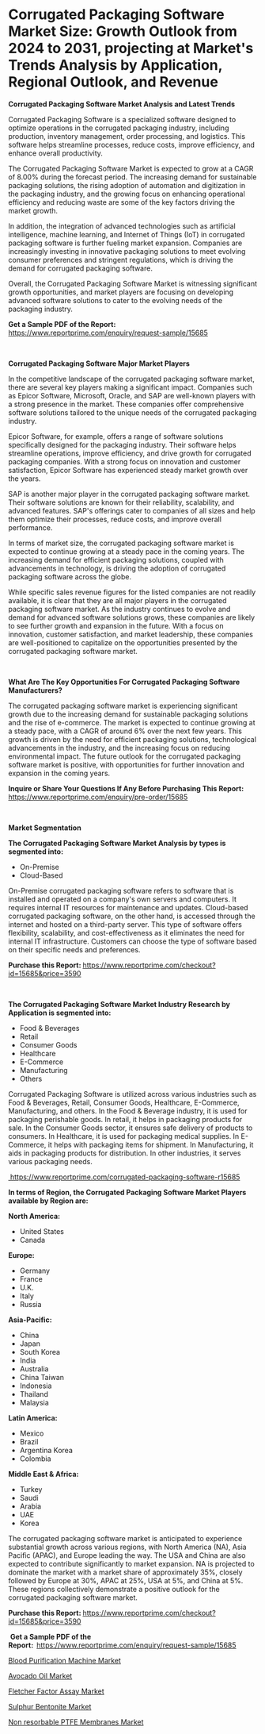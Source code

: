 <p><h1>Corrugated Packaging Software Market Size: Growth Outlook from 2024 to 2031, projecting at Market's Trends Analysis by Application, Regional Outlook, and Revenue</h1></p><p><strong>Corrugated Packaging Software Market Analysis and Latest Trends</strong></p>
<p><p>Corrugated Packaging Software is a specialized software designed to optimize operations in the corrugated packaging industry, including production, inventory management, order processing, and logistics. This software helps streamline processes, reduce costs, improve efficiency, and enhance overall productivity.</p><p>The Corrugated Packaging Software Market is expected to grow at a CAGR of 8.00% during the forecast period. The increasing demand for sustainable packaging solutions, the rising adoption of automation and digitization in the packaging industry, and the growing focus on enhancing operational efficiency and reducing waste are some of the key factors driving the market growth.</p><p>In addition, the integration of advanced technologies such as artificial intelligence, machine learning, and Internet of Things (IoT) in corrugated packaging software is further fueling market expansion. Companies are increasingly investing in innovative packaging solutions to meet evolving consumer preferences and stringent regulations, which is driving the demand for corrugated packaging software.</p><p>Overall, the Corrugated Packaging Software Market is witnessing significant growth opportunities, and market players are focusing on developing advanced software solutions to cater to the evolving needs of the packaging industry.</p></p>
<p><strong>Get a Sample PDF of the Report:&nbsp;</strong> <a href="https://www.reportprime.com/enquiry/request-sample/15685">https://www.reportprime.com/enquiry/request-sample/15685</a></p>
<p>&nbsp;</p>
<p><strong>Corrugated Packaging Software Major Market Players</strong></p>
<p><p>In the competitive landscape of the corrugated packaging software market, there are several key players making a significant impact. Companies such as Epicor Software, Microsoft, Oracle, and SAP are well-known players with a strong presence in the market. These companies offer comprehensive software solutions tailored to the unique needs of the corrugated packaging industry.</p><p>Epicor Software, for example, offers a range of software solutions specifically designed for the packaging industry. Their software helps streamline operations, improve efficiency, and drive growth for corrugated packaging companies. With a strong focus on innovation and customer satisfaction, Epicor Software has experienced steady market growth over the years.</p><p>SAP is another major player in the corrugated packaging software market. Their software solutions are known for their reliability, scalability, and advanced features. SAP's offerings cater to companies of all sizes and help them optimize their processes, reduce costs, and improve overall performance.</p><p>In terms of market size, the corrugated packaging software market is expected to continue growing at a steady pace in the coming years. The increasing demand for efficient packaging solutions, coupled with advancements in technology, is driving the adoption of corrugated packaging software across the globe.</p><p>While specific sales revenue figures for the listed companies are not readily available, it is clear that they are all major players in the corrugated packaging software market. As the industry continues to evolve and demand for advanced software solutions grows, these companies are likely to see further growth and expansion in the future. With a focus on innovation, customer satisfaction, and market leadership, these companies are well-positioned to capitalize on the opportunities presented by the corrugated packaging software market.</p></p>
<p>&nbsp;</p>
<p><strong>What Are The Key Opportunities For Corrugated Packaging Software Manufacturers?</strong></p>
<p><p>The corrugated packaging software market is experiencing significant growth due to the increasing demand for sustainable packaging solutions and the rise of e-commerce. The market is expected to continue growing at a steady pace, with a CAGR of around 6% over the next few years. This growth is driven by the need for efficient packaging solutions, technological advancements in the industry, and the increasing focus on reducing environmental impact. The future outlook for the corrugated packaging software market is positive, with opportunities for further innovation and expansion in the coming years.</p></p>
<p><strong>Inquire or Share Your Questions If Any Before Purchasing This Report:</strong> <a href="https://www.reportprime.com/enquiry/pre-order/15685">https://www.reportprime.com/enquiry/pre-order/15685</a></p>
<p>&nbsp;</p>
<p><strong>Market Segmentation</strong></p>
<p><strong>The Corrugated Packaging Software Market Analysis by types is segmented into:</strong></p>
<p><ul><li>On-Premise</li><li>Cloud-Based</li></ul></p>
<p><p>On-Premise corrugated packaging software refers to software that is installed and operated on a company's own servers and computers. It requires internal IT resources for maintenance and updates. Cloud-based corrugated packaging software, on the other hand, is accessed through the internet and hosted on a third-party server. This type of software offers flexibility, scalability, and cost-effectiveness as it eliminates the need for internal IT infrastructure. Customers can choose the type of software based on their specific needs and preferences.</p></p>
<p><strong>Purchase this Report:&nbsp;</strong><a href="https://www.reportprime.com/checkout?id=15685&price=3590">https://www.reportprime.com/checkout?id=15685&price=3590</a></p>
<p>&nbsp;</p>
<p><strong>The Corrugated Packaging Software Market Industry Research by Application is segmented into:</strong></p>
<p><ul><li>Food & Beverages</li><li>Retail</li><li>Consumer Goods</li><li>Healthcare</li><li>E-Commerce</li><li>Manufacturing</li><li>Others</li></ul></p>
<p><p>Corrugated Packaging Software is utilized across various industries such as Food & Beverages, Retail, Consumer Goods, Healthcare, E-Commerce, Manufacturing, and others. In the Food & Beverage industry, it is used for packaging perishable goods. In retail, it helps in packaging products for sale. In the Consumer Goods sector, it ensures safe delivery of products to consumers. In Healthcare, it is used for packaging medical supplies. In E-Commerce, it helps with packaging items for shipment. In Manufacturing, it aids in packaging products for distribution. In other industries, it serves various packaging needs.</p></p>
<p><a href="https://www.reportprime.com/corrugated-packaging-software-r15685">&nbsp;https://www.reportprime.com/corrugated-packaging-software-r15685</a></p>
<p><strong>In terms of Region, the Corrugated Packaging Software Market Players available by Region are:</strong></p>
<p>
    <p> <strong> North America: </strong>
        <ul>
            <li>United States</li>
            <li>Canada</li>
        </ul>
        </p> 
    <p> <strong> Europe: </strong>
        <ul>
            <li>Germany</li>
            <li>France</li>
            <li>U.K.</li>
            <li>Italy</li>
            <li>Russia</li>
        </ul>
        </p> 
    <p> <strong> Asia-Pacific: </strong>
        <ul>
            <li>China</li>
            <li>Japan</li>
            <li>South Korea</li>
            <li>India</li>
            <li>Australia</li>
            <li>China Taiwan</li>
            <li>Indonesia</li>
            <li>Thailand</li>
            <li>Malaysia</li>
        </ul>
        </p> 
    <p> <strong> Latin America: </strong>
        <ul>
            <li>Mexico</li>
            <li>Brazil</li>
            <li>Argentina Korea</li>
            <li>Colombia</li>
        </ul>
        </p> 
    <p> <strong> Middle East & Africa: </strong>
        <ul>
            <li>Turkey</li>
            <li>Saudi</li>
            <li>Arabia</li>
            <li>UAE</li>
            <li>Korea</li>
        </ul>
    </p>
    </p>
<p><p>The corrugated packaging software market is anticipated to experience substantial growth across various regions, with North America (NA), Asia Pacific (APAC), and Europe leading the way. The USA and China are also expected to contribute significantly to market expansion. NA is projected to dominate the market with a market share of approximately 35%, closely followed by Europe at 30%, APAC at 25%, USA at 5%, and China at 5%. These regions collectively demonstrate a positive outlook for the corrugated packaging software market.</p></p>
<p><strong>Purchase this Report: </strong><a href="https://www.reportprime.com/checkout?id=15685&price=3590">https://www.reportprime.com/checkout?id=15685&price=3590</a></p>
<p>&nbsp;<strong>Get a Sample PDF of the Report:&nbsp;&nbsp;</strong><a href="https://www.reportprime.com/enquiry/request-sample/15685">https://www.reportprime.com/enquiry/request-sample/15685</a></p>
<p><strong></strong></p>
<p><p><a href="https://medium.com/@maria.hardacre7345/blood-purification-machine-industry-sector-market-dynamics-and-future-scenarios-2024-2031-9f77ad648a45">Blood Purification Machine Market</a></p><p><a href="https://github.com/ranaacryptoaddmin/Market-Research-Report-List-1/blob/main/avocado-oil-market.md">Avocado Oil Market</a></p><p><a href="https://medium.com/@caraleeh23/an-in-depth-analysis-of-the-global-fletcher-factor-assay-market-scope-and-its-rapid-growing-13-9-1f20dad01eb7">Fletcher Factor Assay Market</a></p><p><a href="https://github.com/RoccoManning/Market-Research-Report-List-6/blob/main/sulphur-bentonite-market.md">Sulphur Bentonite Market</a></p><p><a href="https://medium.com/@alexander.bell98078/non-resorbable-ptfe-membranes-market-outlook-complete-industry-analysis-2024-to-2031-3840fcb968b4">Non resorbable PTFE Membranes Market</a></p></p>
